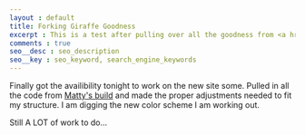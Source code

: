 ```yaml
---
layout : default
title: Forking Giraffe Goodness
excerpt : This is a test after pulling over all the goodness from <a href="https://github.com/Piderman/mattycollins.com.au">Matty's build</a> 
comments : true
seo__desc : seo_description
seo__key : seo_keyword, search_engine_keywords
---
```

Finally got the availibility tonight to work on the new site some. Pulled in all the code from [Matty's build](https://github.com/Piderman/mattycollins.com.au) and made the proper adjustments needed to fit my structure. I am digging the new color scheme I am working out. 
<!-- /intro -->

Still A LOT of work to do...
